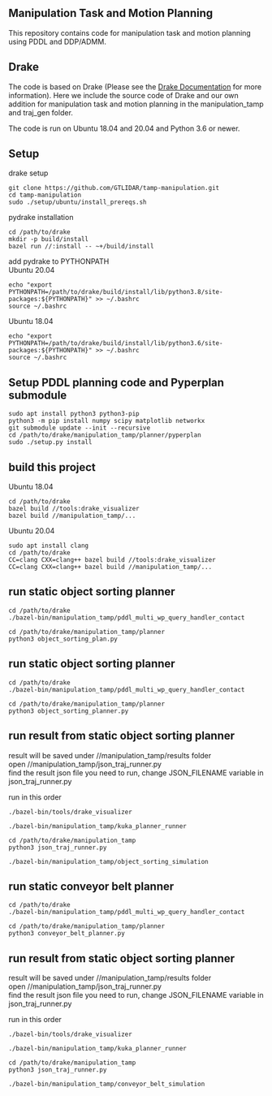 ## Manipulation Task and Motion Planning
This repository contains code for manipulation task and motion planning using PDDL and DDP/ADMM.

## Drake

The code is based on Drake (Please see the [Drake Documentation](https://drake.mit.edu) for more
information). Here we include the source code of Drake and our own addition for manipulation task and motion planning in the manipulation_tamp and traj_gen folder.

The code is run on Ubuntu 18.04 and 20.04 and Python 3.6 or newer.

## Setup
drake setup
```
git clone https://github.com/GTLIDAR/tamp-manipulation.git
cd tamp-manipulation
sudo ./setup/ubuntu/install_prereqs.sh
```

pydrake installation
```
cd /path/to/drake
mkdir -p build/install
bazel run //:install -- ~+/build/install
```

add pydrake to PYTHONPATH<br />
Ubuntu 20.04
```
echo "export PYTHONPATH=/path/to/drake/build/install/lib/python3.8/site-packages:${PYTHONPATH}" >> ~/.bashrc
source ~/.bashrc
```
Ubuntu 18.04
```
echo "export PYTHONPATH=/path/to/drake/build/install/lib/python3.6/site-packages:${PYTHONPATH}" >> ~/.bashrc
source ~/.bashrc
```

## Setup PDDL planning code and Pyperplan submodule
```
sudo apt install python3 python3-pip
python3 -m pip install numpy scipy matplotlib networkx
git submodule update --init --recursive
cd /path/to/drake/manipulation_tamp/planner/pyperplan
sudo ./setup.py install
```


## build this project
Ubuntu 18.04
```
cd /path/to/drake
bazel build //tools:drake_visualizer
bazel build //manipulation_tamp/...
```

Ubuntu 20.04
```
sudo apt install clang
cd /path/to/drake
CC=clang CXX=clang++ bazel build //tools:drake_visualizer
CC=clang CXX=clang++ bazel build //manipulation_tamp/...
```

## run static object sorting planner
```
cd /path/to/drake
./bazel-bin/manipulation_tamp/pddl_multi_wp_query_handler_contact

cd /path/to/drake/manipulation_tamp/planner
python3 object_sorting_plan.py
```

## run static object sorting planner
```
cd /path/to/drake
./bazel-bin/manipulation_tamp/pddl_multi_wp_query_handler_contact

cd /path/to/drake/manipulation_tamp/planner
python3 object_sorting_planner.py
```

## run result from static object sorting planner
result will be saved under //manipulation_tamp/results folder<br />
open //manipulation_tamp/json_traj_runner.py<br />
find the result json file you need to run, change JSON_FILENAME variable in json_traj_runner.py<br />

run in this order
```
./bazel-bin/tools/drake_visualizer

./bazel-bin/manipulation_tamp/kuka_planner_runner

cd /path/to/drake/manipulation_tamp
python3 json_traj_runner.py

./bazel-bin/manipulation_tamp/object_sorting_simulation
```

## run static conveyor belt planner
```
cd /path/to/drake
./bazel-bin/manipulation_tamp/pddl_multi_wp_query_handler_contact

cd /path/to/drake/manipulation_tamp/planner
python3 conveyor_belt_planner.py
```

## run result from static object sorting planner
result will be saved under //manipulation_tamp/results folder<br />
open //manipulation_tamp/json_traj_runner.py<br />
find the result json file you need to run, change JSON_FILENAME variable in json_traj_runner.py<br />

run in this order
```
./bazel-bin/tools/drake_visualizer

./bazel-bin/manipulation_tamp/kuka_planner_runner

cd /path/to/drake/manipulation_tamp
python3 json_traj_runner.py

./bazel-bin/manipulation_tamp/conveyor_belt_simulation
```